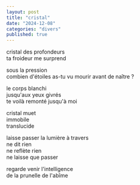 ```yaml
---
layout: post
title: "cristal"
date: "2024-12-08"
categories: "divers"
published: true
---
```


cristal des profondeurs  
ta froideur me surprend  

sous la pression  
combien d'étoiles as-tu vu mourir avant de naître ?  

le corps blanchi  
jusqu'aux yeux givrés  
te voilà remonté jusqu'à moi    

cristal muet  
immobile  
translucide  

laisse passer la lumière à travers  
ne dit rien  
ne reflète rien  
ne laisse que passer  

regarde venir l'intelligence  
de la prunelle de l'abîme  
